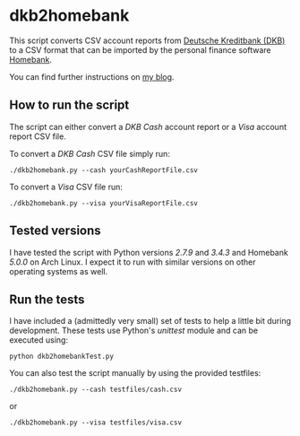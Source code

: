 dkb2homebank
============

This script converts CSV account reports from [Deutsche Kreditbank (DKB)](https://www.dkb.de) to a
CSV format that can be imported by the personal finance software
[Homebank](http://homebank.free.fr/).

You can find further instructions on [my blog](http://www.onehamarmy.com/2015/04/07/import-dkb-accounts-into-homebank.html).

How to run the script
---------------------
The script can either convert a _DKB Cash_ account report or a _Visa_ account report CSV file.

To convert a _DKB Cash_ CSV file simply run:
    
    ./dkb2homebank.py --cash yourCashReportFile.csv

To convert a _Visa_ CSV file run:
    
    ./dkb2homebank.py --visa yourVisaReportFile.csv


Tested versions
---------------
I have tested the script with Python versions *2.7.9* and *3.4.3* and Homebank *5.0.0* on Arch Linux. I expect it to run with similar versions on other operating systems as well.

Run the tests
-------------
I have included a (admittedly very small) set of tests to help a little bit during development.
These tests use Python's _unittest_ module and can be executed using:
    
    python dkb2homebankTest.py

You can also test the script manually by using the provided testfiles:

    ./dkb2homebank.py --cash testfiles/cash.csv
   
or

    ./dkb2homebank.py --visa testfiles/visa.csv
